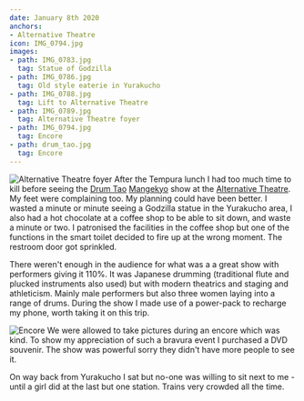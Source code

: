 ```yaml
---
date: January 8th 2020
anchors:
- Alternative Theatre
icon: IMG_0794.jpg
images:
- path: IMG_0783.jpg
  tag: Statue of Godzilla
- path: IMG_0786.jpg
  tag: Old style eaterie in Yurakucho
- path: IMG_0788.jpg
  tag: Lift to Alternative Theatre
- path: IMG_0789.jpg
  tag: Alternative Theatre foyer
- path: IMG_0794.jpg
  tag: Encore
- path: drum_tao.jpg
  tag: Encore
---
```

![Alternative Theatre foyer](IMG_0789.jpg)
After the Tempura lunch I had too much time to kill before seeing the
[Drum Tao](http://www.drum-tao.com/main/english)
[Mangekyo](https://mangekyo-tokyo.com/en/) show at the
[Alternative Theatre](https://www.alternative-theatre.jp/en/about/).
My feet were complaining too. My planning
could have been better. I wasted a minute or minute seeing a Godzilla statue
in the Yurakucho area, I also had a hot chocolate at a coffee shop to be able to
sit down, and waste a minute or two. I patronised the facilities in the coffee shop
but one of the functions in the smart toilet decided to fire up at the wrong moment.
The restroom door got sprinkled.

There weren't enough in the audience for what was a a great show with
performers giving it 110%. It was Japanese drumming (traditional flute and plucked
instruments also used) but with modern theatrics and staging and athleticism.
Mainly male performers but also three women laying into a range of drums. During the
show I made use of a power-pack to recharge my phone, worth taking it on this trip.

![Encore](drum_tao.jpg)
We were allowed to take pictures during an encore which was kind. To show my
appreciation of such a bravura event I purchased a DVD souvenir. The show was powerful
sorry they didn't have more people to see it.

On way back from Yurakucho I sat but no-one was willing to sit next to me -
until a girl did at the last but one station. Trains very crowded all the time.
